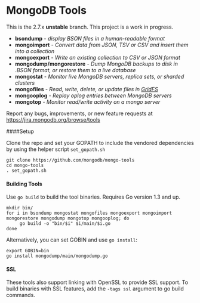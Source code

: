 # MongoDB Tools

This is the 2.7.x **unstable** branch. This project is a work in progress.
 
 - **bsondump** - _display BSON files in a human-readable format_
 - **mongoimport** - _Convert data from JSON, TSV or CSV and insert them into a collection_
 - **mongoexport** - _Write an existing collection to CSV or JSON format_
 - **mongodump/mongorestore** - _Dump MongoDB backups to disk in .BSON format, or restore them to a live database_
 - **mongostat** - _Monitor live MongoDB servers, replica sets, or sharded clusters_
 - **mongofiles** - _Read, write, delete, or update files in [GridFS](http://docs.mongodb.org/manual/core/gridfs/)_
 - **mongooplog** - _Replay oplog entries between MongoDB servers_
 - **mongotop** - _Monitor read/write activity on a mongo server_

Report any bugs, improvements, or new feature requests at https://jira.mongodb.org/browse/tools

 
####Setup

Clone the repo and set your GOPATH to include the vendored dependencies by using the helper script `set_gopath.sh`

```
git clone https://github.com/mongodb/mongo-tools
cd mongo-tools
. set_gopath.sh
```

#### Building Tools

Use `go build` to build the tool binaries. Requires Go version 1.3 and up.

```
mkdir bin/
for i in bsondump mongostat mongofiles mongoexport mongoimport mongorestore mongodump mongotop mongooplog; do
	 go build -o "bin/$i" $i/main/$i.go
done
```

Alternatively, you can set GOBIN and use `go install`:

```
export GOBIN=bin
go install mongodump/main/mongodump.go
```


#### SSL

These tools also support linking with OpenSSL to provide SSL support. To build binaries with SSL features, add the `-tags ssl` argument to go build commands.

